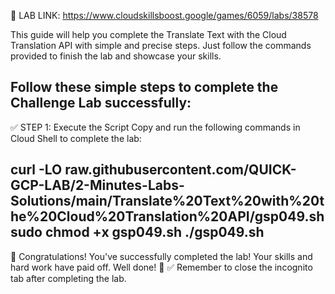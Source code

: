 📌 LAB LINK:
https://www.cloudskillsboost.google/games/6059/labs/38578


This guide will help you complete the Translate Text with the Cloud Translation API with simple and precise steps. Just follow the commands provided to finish the lab and showcase your skills.

Follow these simple steps to complete the Challenge Lab successfully:
----------------------------------------------------------------------

✅ STEP 1: Execute the Script
Copy and run the following commands in Cloud Shell to complete the lab:


curl -LO raw.githubusercontent.com/QUICK-GCP-LAB/2-Minutes-Labs-Solutions/main/Translate%20Text%20with%20the%20Cloud%20Translation%20API/gsp049.sh
sudo chmod +x gsp049.sh
./gsp049.sh
----------------------------------------------------------------------
🎉 Congratulations!
You've successfully completed the lab! Your skills and hard work have paid off. Well done! 👏
✅ Remember to close the incognito tab after completing the lab.
